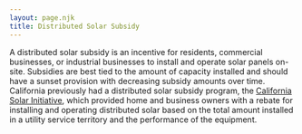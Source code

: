 ```yaml
---
layout: page.njk
title: Distributed Solar Subsidy
---
```


A distributed solar subsidy is an incentive for residents, commercial businesses, or industrial businesses to install and operate solar panels on-site. Subsidies are best tied to the amount of capacity installed and should have a sunset provision with decreasing subsidy amounts over time. California previously had a distributed solar subsidy program, the [California Solar Initiative](http://www.gosolarcalifornia.ca.gov/csi/rebates.php), which provided home and business owners with a rebate for installing and operating distributed solar based on the total amount installed in a utility service territory and the performance of the equipment.
